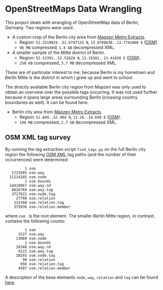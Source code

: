 # OpenStreetMaps Data Wrangling

This project deals with wrangling of OpenStreetMap data of Berlin, Germany.
Two regions were used:

* A custom crop of the Berlin city area from [Mapzen Metro Extracts](https://mapzen.com/data/metro-extracts/metro/berlin_germany/101748799/Berlin/).
    * Region: `52.3319824..52.6797125 N`, `13.0709838..13.7741088 E` ([OSM](http://www.openstreetmap.org/#map=11/52.5062/13.4222)).
    * `96 MB` compressed, `1.4 GB` decompressed XML.
* A smaller sample of the Mitte district of Berlin.
    * Region: `52.53391..52.52828 N`, `13.19381..13.41020 E` ([OSM](http://www.openstreetmap.org/#map=17/52.53110/13.40201)).
    * `250 KB` compressed, `3.7 MB` decompressed XML.

These are of particular interest to me, because Berlin is my hometown and Berlin Mitte
is the district in which I grew up and went to school.

The directly available Berlin city region from Mapzen was only used to obtain
an overview over the possible tags occurring. It was not used further because it
spans large areas surrounding Berlin (crossing country boundaries as well).
It can be found here:

* Berlin city area from [Mapzen Metro Extracts](https://mapzen.com/data/metro-extracts/metro/berlin_germany/101748799/Berlin/).
    * Region: `51.849..52.994 N`, `12.26..14.699 E` ([OSM](http://www.openstreetmap.org/#map=9/52.4259/13.4789)).
    * `198 MB` compressed, `2.7 GB` decompressed XML.

## OSM XML tag survey

By running the tag extraction script `find_tags.py` on the full Berlin city region the
following [OSM XML](http://wiki.openstreetmap.org/wiki/OSM_XML) tag paths (and the number of their occurrences) were determined:

```
         1 osm
   1733505 osm.way
  11214185 osm.node
         1 osm.bounds
  14418967 osm.way.nd
   4616769 osm.way.tag
   3717622 osm.node.tag
     27798 osm.relation
    131360 osm.relation.tag
    375936 osm.relation.member
```

where `osm ` is the root element.
The smaller Berlin Mitte region, in contrast, contains the following counts:

```
         1 osm
      1527 osm.way
     13089 osm.node
         1 osm.bounds
     16340 osm.way.nd
      4122 osm.way.tag
     10293 osm.node.tag
        90 osm.relation
       656 osm.relation.tag
      4507 osm.relation.member
```

A description of the base elements `node`, `way`, `relation` and `tag`
can be found [here](http://wiki.openstreetmap.org/wiki/Elements).
